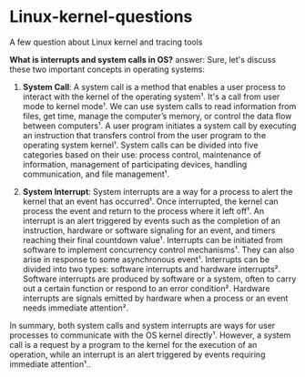 # Linux-kernel-questions
A few question about Linux kernel and tracing tools

**What is interrupts and system calls in OS?**
answer:
Sure, let's discuss these two important concepts in operating systems:

1. **System Call**: A system call is a method that enables a user process to interact with the kernel of the operating system¹. It's a call from user mode to kernel mode¹. We can use system calls to read information from files, get time, manage the computer’s memory, or control the data flow between computers¹. A user program initiates a system call by executing an instruction that transfers control from the user program to the operating system kernel¹. System calls can be divided into five categories based on their use: process control, maintenance of information, management of participating devices, handling communication, and file management¹.

2. **System Interrupt**: System interrupts are a way for a process to alert the kernel that an event has occurred¹. Once interrupted, the kernel can process the event and return to the process where it left off¹. An interrupt is an alert triggered by events such as the completion of an instruction, hardware or software signaling for an event, and timers reaching their final countdown value¹. Interrupts can be initiated from software to implement concurrency control mechanisms¹. They can also arise in response to some asynchronous event¹. Interrupts can be divided into two types: software interrupts and hardware interrupts². Software interrupts are produced by software or a system, often to carry out a certain function or respond to an error condition². Hardware interrupts are signals emitted by hardware when a process or an event needs immediate attention².

In summary, both system calls and system interrupts are ways for user processes to communicate with the OS kernel directly¹. However, a system call is a request by a program to the kernel for the execution of an operation, while an interrupt is an alert triggered by events requiring immediate attention¹..

